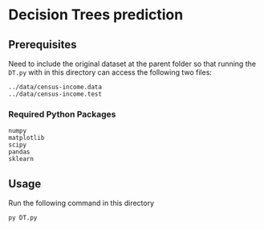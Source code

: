 # Decision Trees prediction

## Prerequisites
Need to include the original dataset at the parent folder so that running the `DT.py`
with in this directory can access the following two files: 
```
../data/census-income.data
../data/census-income.test

```

### Required Python Packages
```
numpy
matplotlib
scipy
pandas
sklearn
```

## Usage
Run the following command in this directory
```
py DT.py
```